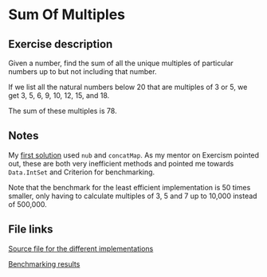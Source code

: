 # Sum Of Multiples

## Exercise description

Given a number, find the sum of all the unique multiples of particular numbers up to
but not including that number.

If we list all the natural numbers below 20 that are multiples of 3 or 5,
we get 3, 5, 6, 9, 10, 12, 15, and 18.

The sum of these multiples is 78.

## Notes

My [first solution](https://exercism.io/my/solutions/998d2f58425d48fbae446f60aa7ca1f7?iteration_idx=2) used `nub` and `concatMap`. As my mentor on Exercism pointed out, these are both very inefficient methods and pointed me towards `Data.IntSet` and Criterion for benchmarking.

Note that the benchmark for the least efficient implementation is 50 times smaller, only having to calculate multiples of 3, 5 and 7 up to 10,000 instead of 500,000.

## File links

[Source file for the different implementations](https://github.com/pindab0ter/haskell-sum-of-multiples/blob/master/src/SumOfMultiples.hs)

[Benchmarking results](https://pindab0ter.github.io/haskell-sum-of-multiples/bench.html)